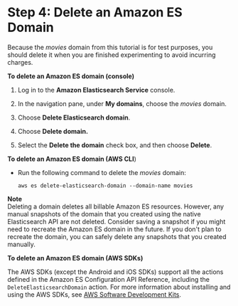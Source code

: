 # Step 4: Delete an Amazon ES Domain<a name="es-gsg-deleting"></a>

Because the *movies* domain from this tutorial is for test purposes, you should delete it when you are finished experimenting to avoid incurring charges\.

**To delete an Amazon ES domain \(console\)**

1. Log in to the **Amazon Elasticsearch Service** console\.

1. In the navigation pane, under **My domains**, choose the *movies* domain\.

1. Choose **Delete Elasticsearch domain**\.

1. Choose **Delete domain\.**

1. Select the **Delete the domain** check box, and then choose **Delete**\.

**To delete an Amazon ES domain \(**AWS CLI****\)

+ Run the following command to delete the *movies* domain:

  ```
  aws es delete-elasticsearch-domain --domain-name movies
  ```

**Note**  
Deleting a domain deletes all billable Amazon ES resources\. However, any manual snapshots of the domain that you created using the native Elasticsearch API are not deleted\. Consider saving a snapshot if you might need to recreate the Amazon ES domain in the future\. If you don't plan to recreate the domain, you can safely delete any snapshots that you created manually\.

**To delete an Amazon ES domain \(AWS SDKs\)**

The AWS SDKs \(except the Android and iOS SDKs\) support all the actions defined in the Amazon ES Configuration API Reference, including the `DeleteElasticsearchDomain` action\. For more information about installing and using the AWS SDKs, see [AWS Software Development Kits](http://aws.amazon.com/code)\.